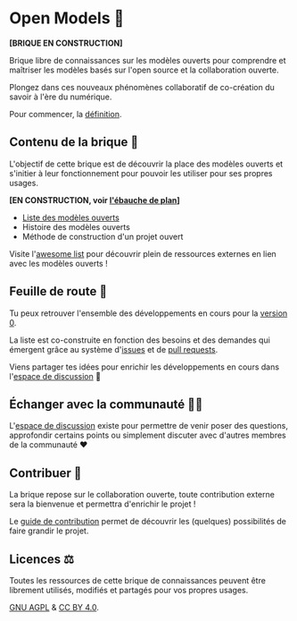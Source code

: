 # Open Models 🤯

**[BRIQUE EN CONSTRUCTION]**

Brique libre de connaissances sur les modèles ouverts pour comprendre et maîtriser les modèles basés sur l'open source et la collaboration ouverte.

Plongez dans ces nouveaux phénomènes collaboratif de co-création du savoir à l'ère du numérique.

Pour commencer, la [définition](/contenu/definition.md).

## Contenu de la brique 📖

L'objectif de cette brique est de découvrir la place des modèles ouverts et s'initier à leur fonctionnement pour pouvoir les utiliser pour ses propres usages.

**[EN CONSTRUCTION, voir [l'ébauche de plan](https://github.com/AbcSxyZ/Open-Models/issues/3)]**
- [Liste des modèles ouverts](/contenu/modèles/README.md)
- Histoire des modèles ouverts
- Méthode de construction d'un projet ouvert

Visite l'[awesome list](/awesome-list.md) pour découvrir plein de ressources externes en lien avec les modèles ouverts !

## Feuille de route 🧭

Tu peux retrouver l'ensemble des développements en cours pour la [version
0](https://github.com/AbcSxyZ/Open-Models/projects/1).

La liste est co-construite en fonction des besoins et des demandes qui émergent grâce au système d'[issues](https://github.com/AbcSxyZ/Open-Models/issues) et de [pull requests](https://github.com/AbcSxyZ/Open-Models/pulls).

Viens partager tes idées pour enrichir les développements en cours dans l'[espace de discussion](https://github.com/AbcSxyZ/Open-Models/discussions) 💪


## Échanger avec la communauté 🤳🏼

L'[espace de discussion](https://github.com/AbcSxyZ/Open-Models/discussions/categories/questions) existe pour permettre de venir poser des questions, approfondir certains points ou simplement discuter avec d'autres membres de la communauté ❤️

## Contribuer 🐜

La brique repose sur le collaboration ouverte, toute contribution externe sera la bienvenue et permettra d'enrichir le projet !

Le [guide de contribution](/guide-contribution.md) permet de découvrir les (quelques) possibilités de faire grandir le projet.

## Licences ⚖️

Toutes les ressources de cette brique de connaissances peuvent être librement utilisés, modifiés et partagés pour vos propres usages.

[GNU AGPL](/LICENSE) & [CC BY 4.0](/LICENSE_CC).
